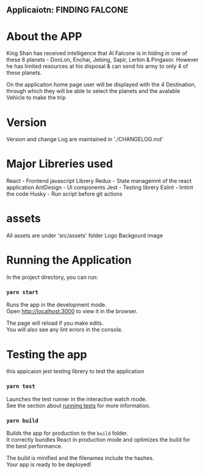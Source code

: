 ## Applicaiotn: FINDING FALCONE
# About the APP
King Shan has received intelligence that Al Falcone is in hiding in one of these 6 planets - DonLon, Enchai, Jebing, Sapir, Lerbin & Pingasor. However he has limited resources at his disposal & can send his army to only 4 of these planets.

On the applicaiton home page user will be displayed with the 4 Destination, through which they will be able to select the planets and the avalable Vehicle to make the trip

# Version 

 Version and change Log are maintained in './CHANGELOG.md'

# Major Libreries used

React - Frontend javascript Librery
Redux - State managemnt of the react application
AntDesign - UI components 
Jest -  Testing librery
Eslint - lintint the code
Husky - Run script before git actions


# assets
All assets are under 'src/assets' folder 
Logo
Backgourd image 

# Running the Application
In the project directory, you can run:

### `yarn start`

Runs the app in the development mode.\
Open [http://localhost:3000](http://localhost:3000) to view it in the browser.

The page will reload if you make edits.\
You will also see any lint errors in the console.

# Testing the app
this appicaion jest testing librery to test the application
### `yarn test`

Launches the test runner in the interactive watch mode.\
See the section about [running tests](https://facebook.github.io/create-react-app/docs/running-tests) for more information.

### `yarn build`

Builds the app for production to the `build` folder.\
It correctly bundles React in production mode and optimizes the build for the best performance.

The build is minified and the filenames include the hashes.\
Your app is ready to be deployed!
